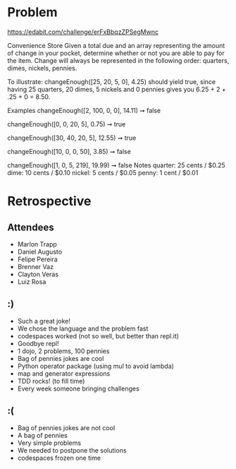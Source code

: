 # Problem

https://edabit.com/challenge/erFxBbqzZPSegMwnc

Convenience Store
Given a total due and an array representing the amount of change in your pocket, determine whether or not you are able to pay for the item. Change will always be represented in the following order: quarters, dimes, nickels, pennies.

To illustrate: changeEnough([25, 20, 5, 0], 4.25) should yield true, since having 25 quarters, 20 dimes, 5 nickels and 0 pennies gives you 6.25 + 2 + .25 + 0 = 8.50.

Examples
changeEnough([2, 100, 0, 0], 14.11) ➞ false

changeEnough([0, 0, 20, 5], 0.75) ➞ true

changeEnough([30, 40, 20, 5], 12.55) ➞ true

changeEnough([10, 0, 0, 50], 3.85) ➞ false

changeEnough([1, 0, 5, 219], 19.99) ➞ false
Notes
quarter: 25 cents / $0.25
dime: 10 cents / $0.10
nickel: 5 cents / $0.05
penny: 1 cent / $0.01


# Retrospective

## Attendees

- Marlon Trapp
- Daniel Augusto
- Felipe Pereira
- Brenner Vaz
- Clayton Veras
- Luiz Rosa

## :)

- Such a great joke!
- We chose the language and the problem fast
- codespaces worked (not so well, but better than repl.it)
- Goodbye repl!
- 1 dojo, 2 problems, 100 pennies
- Bag of pennies jokes are cool
- Python operator package (using mul to avoid lambda)
- map and generator expressions
- TDD rocks! (to fill time)
- Every week someone bringing challenges


## :(

- Bag of pennies jokes are not cool
- A bag of pennies
- Very simple problems
- We needed to postpone the solutions
- codespaces frozen one time

